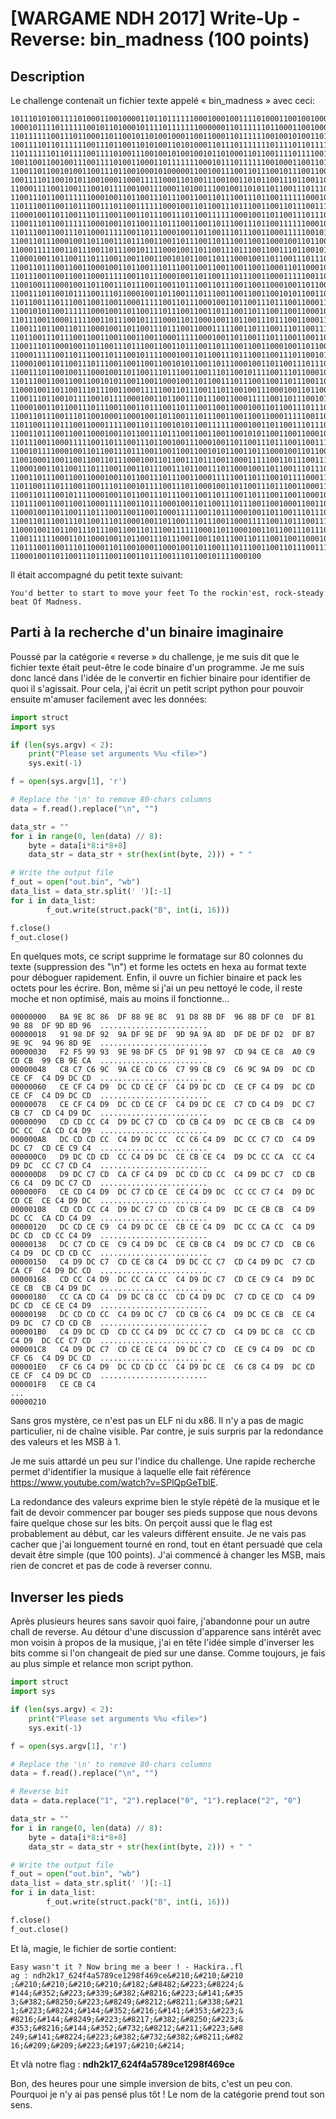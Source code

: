 # [WARGAME NDH 2017] Write-Up - Reverse: bin_madness (100 points)

## Description

Le challenge contenait un fichier texte appelé « bin_madness » avec ceci:

```
10111010100111101000110010000110110111111000100010011110100011001001000111011000
10001011110111111001011010001011110111111100000011011111101100011001000010001000
11011111100111011000110110010110100100011001100011011111100100101001101011011111
10011110110111111001110110011010100110101000110111011111110111101101111111010010
11011111101101111001111010011100100101001001011010001101100111101111001011110101
10011001100100111001111010011000110111111100010111011111100100011001101110010111
11001101100101001100111011001000101000001100100111001101110010111001100111001011
10011110110010101100100011000111110001101001110010011010110011101100110111000110
11000111100110011100101111001001110001101001110010011010110110011101110011001101
11001110110011111100010011011001110111001100110111001110110011111100010011011001
11011100110011011100111011001111110001001101100111011100110011011100111011001111
11000100110110011101110011001101110011101100111111000100110110011101110011001101
11001110110011111100010011011001110111001100110111001110110011111100010011011001
11011100110011101100011111001101110001001101100111011100110001111100101111000111
11001101110001001101100111011100110011011100110111001100110001001101100111011100
11000111110011011100110111001011110001001101100111011100110011101100101111001011
11000100110110011101110011001100110010101100110111000100110110011101110011001101
11001101110011001100010011011001110111001100110011001100110001101100010011011001
11011100110011001100011111001101110001001101100111011100110001111100110111001110
11001001110001001101100111011100110011011100110111001100110001001101100111011100
11001110110010111100111011000100110110011101110011001100110010101100110011000100
11011001110111001100110011000111110011011100010011011001110111001100011111001101
11001010110011111100010011011001110111001100110111001101110011001100010011011001
11011100110001111100110111001011110001101100010011011001110111001100011111001101
11001110110011011100010011011001110111001100011111001101110011101100111011000100
11011001110111001100110011001100110001111100010011011001110111001100110111001110
11001110110001001101100111011100110011011100110111001100110001001101100111011100
11000111110011011100110111001011110001001101100111011100110011101100101111001011
11000100110110011101110011001100110010101100110111000100110110011101110011001101
11001110110010011100010011011001110111001100111011001011110011101100010011011001
11011100110011001100101011001100110001001101100111011100110011011100110111001100
11000100110110011101110011000111110011011100111011001001110001001101100111011100
11001110110010111100101111000100110110011101110011000111110011011100101111000110
11000100110110011101110011001101110011011100110011000100110110011101110011000111
11001101110011101100100011000100110110011101110011001100110001111100110111000100
11011001110111001100011111001101110010101100111111000100110110011101110011001101
11001101110011001100010011011001110111001100110011001010110011001100010011011001
11011100110001111100110111001110110010011100010011011001110111001100111011001011
11001011110001001101100111011100110011001100101011001101110001001101100111011100
11001000110011001100110111000100110110011101110011000111110011011100111011001101
11000100110110011101110011001101110011101100111011000100110110011101110011001101
11001101110011001100010011011001110111001100011111001101110010111100011011000100
11011001110111001100111011001011110011101100010011011001110111001100011111001101
11001101110010111100010011011001110111001100110111001101110011001100010011011001
11011100110011001100011111001101110001001101100111011100110010001100110011001101
11000100110110011101110011001100110001111100110111000100110110011101110011000111
11001101110011101100111011000100110110011101110011000111110011011100111011001001
11000100110110011101110011001101110011111100011011000100110110011101110011001101
11001111110001101100010011011001110111001100110111001101110011001100010011011001
11011100110011101100011011001000110001001101100111011100110011011100111011001111
11000100110110011101110011001101110011101100101111000100
```

Il était accompagné du petit texte suivant:

```
You'd better to start to move your feet To the rockin'est, rock-steady beat Of Madness.
```

## Parti à la recherche d'un binaire imaginaire

Poussé par la catégorie « reverse » du challenge, je me suis dit que le fichier
texte était peut-être le code binaire d'un programme. Je me suis donc lancé dans
l'idée de le convertir en fichier binaire pour identifier de quoi il s'agissait.
Pour cela, j'ai écrit un petit script python pour pouvoir ensuite m'amuser facilement
avec les données:

```python
import struct
import sys

if (len(sys.argv) < 2):
	print("Please set arguments %%u <file>")
	sys.exit(-1)

f = open(sys.argv[1], 'r')

# Replace the '\n' to remove 80-chars columns
data = f.read().replace("\n", "")

data_str = ""
for i in range(0, len(data) // 8):
	byte = data[i*8:i*8+8]
	data_str = data_str + str(hex(int(byte, 2))) + " "

# Write the output file
f_out = open("out.bin", "wb")
data_list = data_str.split(' ')[:-1]
for i in data_list:
		f_out.write(struct.pack("B", int(i, 16)))

f.close()
f_out.close()
```

En quelques mots, ce script supprime le formatage sur 80 colonnes du
texte (suppression des "\n") et forme les octets en hexa au format texte pour
déboguer rapidement. Enfin, il ouvre un fichier binaire et pack les octets
pour les écrire. Bon, même si j'ai un peu nettoyé le code, il reste moche et
non optimisé, mais au moins il fonctionne...

```
00000000   BA 9E 8C 86  DF 88 9E 8C  91 D8 8B DF  96 8B DF C0  DF B1 90 88  DF 9D 8D 96  ........................
00000018   91 98 DF 92  9A DF 9E DF  9D 9A 9A 8D  DF DE DF D2  DF B7 9E 9C  94 96 8D 9E  ........................
00000030   F2 F5 99 93  9E 98 DF C5  DF 91 9B 97  CD 94 CE C8  A0 C9 CD CB  99 CB 9E CA  ........................
00000048   C8 C7 C6 9C  9A CE CD C6  C7 99 CB C9  C6 9C 9A D9  DC CD CE CF  C4 D9 DC CD  ........................
00000060   CE CF C4 D9  DC CD CE CF  C4 D9 DC CD  CE CF C4 D9  DC CD CE CF  C4 D9 DC CD  ........................
00000078   CE CF C4 D9  DC CD CE CF  C4 D9 DC CE  C7 CD C4 D9  DC C7 CB C7  CD C4 D9 DC  ........................
00000090   CD CD CC C4  D9 DC C7 CD  CD CB C4 D9  DC CE CB CB  C4 D9 DC CC  CA CD C4 D9  ........................
000000A8   DC CD CD CC  C4 D9 DC CC  CC C6 C4 D9  DC CC C7 CD  C4 D9 DC C7  CD CE C9 C4  ........................
000000C0   D9 DC CD CD  CC C4 D9 DC  CE CB CE C4  D9 DC CC CA  CC C4 D9 DC  CC C7 CD C4  ........................
000000D8   D9 DC C7 CD  CA CF C4 D9  DC CD CD CC  C4 D9 DC C7  CD CB C6 C4  D9 DC C7 CD  ........................
000000F0   CE CD C4 D9  DC C7 CD CE  CE C4 D9 DC  CC CC C7 C4  D9 DC CD CE  CE C4 D9 DC  ........................
00000108   CD CD CC C4  D9 DC C7 CD  CD CB C4 D9  DC CE CB CB  C4 D9 DC CC  CA CD C4 D9  ........................
00000120   DC CD CE C9  C4 D9 DC CE  CB CE C4 D9  DC CC CA CC  C4 D9 DC CD  CD CC C4 D9  ........................
00000138   DC C7 CD CE  C9 C4 D9 DC  CE CB CB C4  D9 DC C7 CD  CB C6 C4 D9  DC CD CD CC  ........................
00000150   C4 D9 DC C7  CD CE C8 C4  D9 DC CC C7  CD C4 D9 DC  C7 CD CA CF  C4 D9 DC CD  ........................
00000168   CD CC C4 D9  DC CC CA CC  C4 D9 DC C7  CD CE C9 C4  D9 DC CE CB  CB C4 D9 DC  ........................
00000180   CC CA CD C4  D9 DC C8 CC  CD C4 D9 DC  C7 CD CE CD  C4 D9 DC CD  CE CE C4 D9  ........................
00000198   DC CD CD CC  C4 D9 DC C7  CD CB C6 C4  D9 DC CE CB  CE C4 D9 DC  C7 CD CD CB  ........................
000001B0   C4 D9 DC CD  CD CC C4 D9  DC CC C7 CD  C4 D9 DC C8  CC CD C4 D9  DC CC C7 CD  ........................
000001C8   C4 D9 DC C7  CD CE CE C4  D9 DC C7 CD  CE C9 C4 D9  DC CD CF C6  C4 D9 DC CD  ........................
000001E0   CF C6 C4 D9  DC CD CD CC  C4 D9 DC CE  C6 C8 C4 D9  DC CD CE CF  C4 D9 DC CD  ........................
000001F8   CE CB C4                                                                      ...
00000210
```

Sans gros mystère, ce n'est pas un ELF ni du x86. Il n'y a pas de magic particulier,
ni de chaîne visible. Par contre, je suis surpris par la redondance des valeurs et les
MSB à 1. 

Je me suis attardé un peu sur l'indice du challenge. Une rapide recherche permet
d'identifier la musique à laquelle elle fait référence https://www.youtube.com/watch?v=SPlQpGeTbIE.

La redondance des valeurs exprime bien le style répété de la musique et le fait
de devoir commencer par bouger ses pieds suppose que nous devons faire quelque
chose sur les bits. On perçoit aussi que le flag est probablement au début, car
les valeurs diffèrent ensuite. Je ne vais pas cacher que j'ai longuement tourné
en rond, tout en étant persuadé que cela devait être simple (que 100 points).
J'ai commencé à changer les MSB, mais rien de concret et pas de code à reverser
connu.

## Inverser les pieds

Après plusieurs heures sans savoir quoi faire, j'abandonne pour un autre chall
de reverse. Au détour d'une discussion d'apparence sans intérêt avec mon voisin
à propos de la musique, j'ai en tête l'idée simple d'inverser les bits comme
si l'on changeait de pied sur une danse. Comme toujours, je fais au plus simple
et relance mon script python. 

```python
import struct
import sys

if (len(sys.argv) < 2):
	print("Please set arguments %%u <file>")
	sys.exit(-1)

f = open(sys.argv[1], 'r')

# Replace the '\n' to remove 80-chars columns
data = f.read().replace("\n", "")

# Reverse bit 
data = data.replace("1", "2").replace("0", "1").replace("2", "0")

data_str = ""
for i in range(0, len(data) // 8):
	byte = data[i*8:i*8+8]
	data_str = data_str + str(hex(int(byte, 2))) + " "

# Write the output file
f_out = open("out.bin", "wb")
data_list = data_str.split(' ')[:-1]
for i in data_list:
		f_out.write(struct.pack("B", int(i, 16)))

f.close()
f_out.close()
```

Et là, magie, le fichier de sortie contient:

```
Easy wasn't it ? Now bring me a beer ! - Hackira..fl
ag : ndh2k17_624f4a5789ce1298f469ce&#210;&#210;&#210
;&#210;&#210;&#210;&#210;&#182;&#8482;&#223;&#8224;&
#144;&#352;&#223;&#339;&#382;&#8216;&#223;&#141;&#35
3;&#382;&#8250;&#223;&#8249;&#8212;&#8211;&#338;&#21
1;&#223;&#8224;&#144;&#352;&#216;&#141;&#353;&#223;&
#8216;&#144;&#8249;&#223;&#8217;&#382;&#8250;&#223;&
#353;&#8216;&#144;&#352;&#732;&#8212;&#211;&#223;&#8
249;&#141;&#8224;&#223;&#382;&#732;&#382;&#8211;&#82
16;&#209;&#209;&#223;&#197;&#210;&#214;
```

Et vlà notre flag : **ndh2k17_624f4a5789ce1298f469ce**

Bon, des heures pour une simple inversion de bits, c'est un peu con. Pourquoi
je n'y ai pas pensé plus tôt ! Le nom de la catégorie prend tout son sens.


